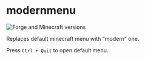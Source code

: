 # modernmenu
![Forge and Minecraft versions](https://img.shields.io/badge/forge-1.12.2--14.23.5.2854-de9e59?style=for-the-badge)

Replaces default minecraft menu with "modern" one.

Press `Ctrl + Quit` to open default menu.
